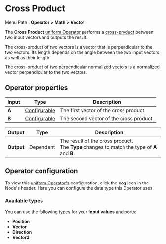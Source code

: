 # Cross Product

Menu Path : **Operator > Math > Vector**

The **Cross Product** [uniform Operator](Operators.md#uniform-operators) performs a [cross-product](https://docs.unity3d.com/ScriptReference/Vector3.Cross.html) between two input vectors and outputs the result.

The cross-product of two vectors is a vector that is perpendicular to the two vectors. Its length depends on the angle between the two input vectors as well as their length.

The cross-product of two perpendicular normalized vectors is a normalized vector perpendicular to the two vectors.

## Operator properties

| **Input** | **Type**                                | **Description**                         |
| --------- | --------------------------------------- | --------------------------------------- |
| **A**     | [Configurable](#operator-configuration) | The first vector of the cross product.  |
| **B**     | [Configurable](#operator-configuration) | The second vector of the cross product. |

| **Output** | **Type**  | **Description**                                              |
| ---------- | --------- | ------------------------------------------------------------ |
| **Output** | Dependent | The result of the cross product.<br/>The **Type** changes to match the type of **A** and **B**. |

## Operator configuration

To view this [uniform Operator's](Operators.md#uniform-operators) configuration, click the **cog** icon in the Node's header. Here you can configure the data type this Operator uses.

### Available types

You can use the following types for your **Input values** and ports:

- **Position**
- **Vector**
- **Direction**
- **Vector3**